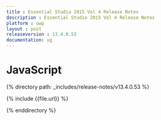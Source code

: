 ```yaml
---
title : Essential Studio 2015 Vol 4 Release Notes
description : Essential Studio 2015 Vol 4 Release Notes
platform : uwp
layout : post
releaseversion : 13.4.0.53
documentation: ug
---
```


# JavaScript

{% directory path: _includes/release-notes/v13.4.0.53 %}


{% include {{file.url}} %}

{% enddirectory %}